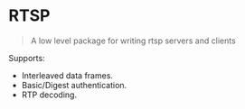 
# RTSP

> A low level package for writing rtsp servers and clients

Supports:

* Interleaved data frames.
* Basic/Digest authentication.
* RTP decoding.
